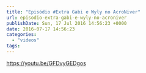 ```yaml
---
title: "Episódio #Extra Gabi e Wyly no AcroNiver"
url: episodio-extra-gabi-e-wyly-no-acroniver
publishDate: Sun, 17 Jul 2016 14:56:23 +0000
date: 2016-07-17 14:56:23
categories: 
  - "videos"
tags: 
---
```

https://youtu.be/GFDvyGEDgos
